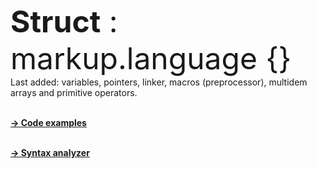 <font size="20"><b>Struct</b> : <br>
	markup.language {}
	<br></font>
Last added: variables, pointers, linker, macros (preprocessor), multidem arrays and primitive operators.
	
	
<br><b><a href="https://github.com/henryco/Struct/tree/master/src/examples">-> Code examples</a>

<br><b><a href="https://github.com/henryco/Struct/blob/master/src/net/henryco/struct/parser/drivers/">-> Syntax analyzer</a>





